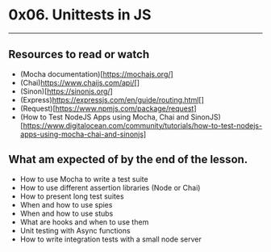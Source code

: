 # 0x06. Unittests in JS
---

## Resources to read or watch
* (Mocha documentation)[https://mochajs.org/]
* (Chai)https://www.chaijs.com/api/[]
* (Sinon)[https://sinonjs.org/]
* (Express)https://expressjs.com/en/guide/routing.html[]
* (Request)[https://www.npmjs.com/package/request]
* (How to Test NodeJS Apps using Mocha, Chai and SinonJS)[https://www.digitalocean.com/community/tutorials/how-to-test-nodejs-apps-using-mocha-chai-and-sinonjs]


## What am expected of by the end of the lesson.
* How to use Mocha to write a test suite
* How to use different assertion libraries (Node or Chai)
* How to present long test suites
* When and how to use spies
* When and how to use stubs
* What are hooks and when to use them
* Unit testing with Async functions
* How to write integration tests with a small node server
